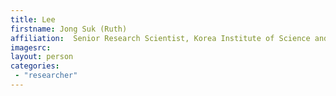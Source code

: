```yaml
---
title: Lee
firstname: Jong Suk (Ruth)
affiliation:  Senior Research Scientist, Korea Institute of Science and Technology Information (KISTI)
imagesrc: 
layout: person
categories:
 - "researcher"
---
```


